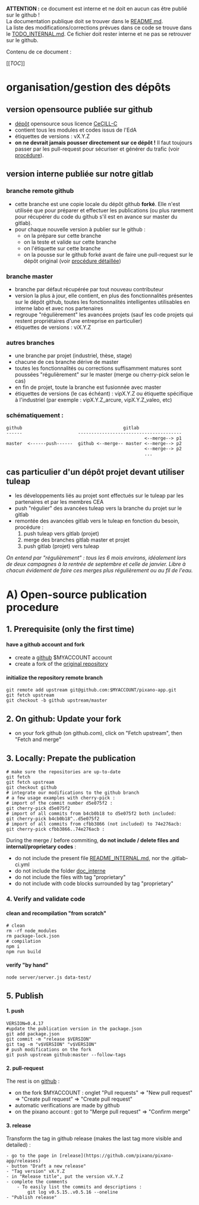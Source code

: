 **ATTENTION :** ce document est interne et ne doit en aucun cas être publié sur le github !  
La documentation publique doit se trouver dans le [README.md](./README.md).  
La liste des modifications/corrections prévues dans ce code se trouve dans le [TODO_INTERNAL.md](./TODO_INTERNAL.md). Ce fichier doit rester interne et ne pas se retrouver sur le github.

Contenu de ce document :

[[_TOC_]]

# organisation/gestion des dépôts
## version opensource publiée sur github
- [dépôt](https://github.com/pixano/pixano-elements) opensource sous licence [CeCILL-C](./LICENSE.txt)
- contient tous les modules et codes issus de l'EdA
- étiquettes de versions : vX.Y.Z
- **on ne devrait jamais pousser directement sur ce dépôt !** Il faut toujours passer par les pull-request pour sécuriser et générer du trafic (voir [procédure](#procedure-de-publication)).

## version interne publiée sur notre gitlab
### branche remote github
- cette branche est une copie locale du dépôt github **forké**. Elle n'est utilisée que pour préparer et effectuer les publications (ou plus rarement pour récupérer du code du github s'il est en avance sur master du gitlab).
- pour chaque nouvelle version à publier sur le github :
	- on la prépare sur cette branche
	- on la teste et valide sur cette branche
	- on l'étiquette sur cette branche
	- on la pousse sur le github forké avant de faire une pull-request sur le dépôt original (voir [procédure détaillée](#procedure-de-publication))
### branche master
- branche par défaut récupérée par tout nouveau contributeur
- version la plus à jour, elle contient, en plus des fonctionnalités présentes sur le dépôt github, toutes les fonctionnalités intelligentes utilisables en interne labo et avec nos partenaires
- regroupe "régulièrement" les avancées projets (sauf les code projets qui restent propriétaires d'une entreprise en particulier)
- étiquettes de versions : viX.Y.Z
### autres branches
- une branche par projet (industriel, thèse, stage)
- chacune de ces branche dérive de master
- toutes les fonctionnalités ou corrections suffisamment matures sont poussées "régulièrement" sur le master (merge ou cherry-pick selon le cas)
- en fin de projet, toute la branche est fusionnée avec master
- étiquettes de versions (le cas échéant) : vipX.Y.Z ou étiquette spécifique à l'industriel (par exemple : vipX.Y.Z_arcure, vipX.Y.Z_valeo, etc)

### schématiquement :
```
github                                      gitlab  
------                     ---------------------------------------  
                                                    <--merge--> p1  
master  <------push------  github <--merge-- master <--merge--> p2  
                                                    <--merge--> p2  
                                                    ...  
```

## cas particulier d'un dépôt projet devant utiliser tuleap
- les développements liés au projet sont effectués sur le tuleap par les partenaires et par les membres CEA
- push "régulier" des avancées tuleap vers la branche du projet sur le gitlab
- remontée des avancées gitlab vers le tuleap en fonction du besoin, procédure :
	1. push tuleap vers gitlab (projet)
	2. merge des branches gitlab master et projet
	3. push gitlab (projet) vers tuleap

*On entend par "régulièrement" : tous les 6 mois environs, idéalement lors de deux campagnes à la rentrée de septembre et celle de janvier. Libre à chacun évidement de faire ces merges plus régulièrement ou au fil de l'eau.*




# A) Open-source publication procedure
## 1. Prerequisite (only the first time)
#### have a github account and fork
- create a [github](https://github.com) $MYACCOUNT account 
- create a fork of the [original repository](https://github.com/pixano/pixano-app)
#### initialize the repository remote branch
	git remote add upstream git@github.com:$MYACCOUNT/pixano-app.git
	git fetch upstream
	git checkout -b github upstream/master

## 2. On github: Update your fork
- on your fork github (on github.com), click on "Fetch upstream", then "Fetch and merge"

## 3. Locally: Prepate the publication
	# make sure the repositories are up-to-date
	git fetch
	git fetch upstream
	git checkout github
	# integrate our modifications to the github branch
	# a few usage examples with cherry-pick :
	# import of the commit number d5e075f2 :
	git cherry-pick d5e075f2
	# import of all commits from b4cb0b18 to d5e075f2 both included:
	git cherry-pick b4cb0b18^..d5e075f2
	# import of all commits from cfbb3866 (not included) to 74e276acb:
	git cherry-pick cfbb3866..74e276acb : 

During the merge / before commiting, **do not include / delete files and internal/proprietary codes** :  

- do not include the present file [README_INTERNAL.md](./README_INTERNAL.md), nor the .gitlab-ci.yml
- do not include the folder [doc_interne](./doc_interne)
- do not include the files with tag "proprietary"
- do not include with code blocks surrounded by tag "proprietary"

### 4. Verify and validate code
#### clean and recompilation "from scratch"
	# clean
	rm -rf node_modules
	rm package-lock.json
	# compilation
	npm i
	npm run build
#### verify "by hand"
	node server/server.js data-test/

## 5. Publish
#### 1. push
	VERSION=0.4.17
	#update the publication version in the package.json
	git add package.json
	git commit -m "release $VERSION"
	git tag -m "v$VERSION" "v$VERSION"
	# push modifications on the fork
	git push upstream github:master --follow-tags
<!-- LACK IN THE PROCEDURE : tag report on the master -->
<!-- git checkout master -->
<!-- git tag -m "v$VERSION" "v$VERSION" -->
<!-- git push origin master -->
<!-- ISSUE : we cannot have 2 tags of the same name in a given repository even if the other branch is upstream -->
#### 2. pull-request
The rest is on [github](https://github.com) :

- on the fork $MYACCOUNT : onglet "Pull requests" => "New pull request" => "Create pull request" => "Create pull request"
- automatic verifications are made by github
- on the pixano account : got to "Merge pull request" => "Confirm merge"
#### 3. release
Transform the tag in github release (makes the last tag more visible and detailed) :
<!--	DOES NOT WORK (yet)?) because tags are not exported in pull requests-->
<!--	- go to the page [tags](https://github.com/pixano/pixano-elements/tags)-->
<!--	- select the last tag-->
<!--	- "Edit release"-->
<!--	- in "Release title", put the version vX.Y.Z-->
<!--	- "Update release"-->

	- go to the page in [release](https://github.com/pixano/pixano-app/releases)
	- button "Draft a new release"
	- "Tag version" vX.Y.Z
	- in "Release title", put the version vX.Y.Z
	- complete the comments
		- To easily list the commits and descriptions :
			git log v0.5.15..v0.5.16 --oneline
	- "Publish release"